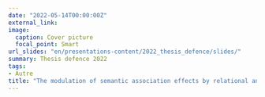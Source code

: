 ```yaml
---
date: "2022-05-14T00:00:00Z"
external_link: 
image:
  caption: Cover picture
  focal_point: Smart
url_slides: "en/presentations-content/2022_thesis_defence/slides/"
summary: Thesis defence 2022
tags:
- Autre
title: "The modulation of semantic association effects by relational and syntactic structures - Brain & behavioral correlates"
---
```




